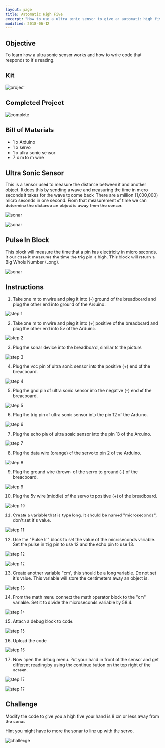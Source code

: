 ```yaml
---
layout: page
title: Automatic High Five 
excerpt: "How to use a ultra sonic sensor to give an automatic high five."
modified: 2018-06-12
---
```


## Objective

To learn how a ultra sonic sensor works and how to write code that responds to it's reading.

## Kit

![project](/images/summer-camp/day-2/utra-sonic-sensor/project.jpg)

## Completed Project

![complete](/images/summer-camp/day-2/utra-sonic-sensor/complete.jpg)

## Bill of Materials 

- 1 x Arduino 
- 1 x servo
- 1 x ultra sonic sensor
- 7 x m to m wire

## Ultra Sonic Sensor

This is a sensor used to measure the distance between it and another object.  It does this by sending a wave and measuring the time in micro seconds it takes for the wave to come back.  There are a million (1,000,000) micro seconds in one second.  From that measurement of time we can determine the distance an object is away from the sensor.

![sonar](/images/summer-camp/day-2/utra-sonic-sensor/sonar.jpg)


![sonar](/images/arduino-block/lesson-6/step3.jpg)


## Pulse In Block

This block will measure the time that a pin has electricity in micro seconds. It our case it measures the time the trig pin is high.   This block will return a Big Whole Number (Long).

![sonar](/images/summer-camp/day-2/utra-sonic-sensor/pulse-in-block.png)



## Instructions

1) Take one m to m wire and plug it into (-) ground of the breadboard and plug the other end into ground of the Arduino.

![step 1](/images/summer-camp/day-2/utra-sonic-sensor/step_1.jpg)

2) Take one m to m wire and plug it into (+) positive of the breadboard and plug the other end into 5v of the Arduino.

![step 2](/images/summer-camp/day-2/utra-sonic-sensor/step_2.jpg)

3) Plug the sonar device into the breadboard, similar to the picture.

![step 3](/images/summer-camp/day-2/utra-sonic-sensor/step_3.jpg)

4) Plug the vcc pin of ultra sonic sensor into the positive (+) end of the breadboard.

![step 4](/images/summer-camp/day-2/utra-sonic-sensor/step_4.jpg)

5) Plug the gnd pin of ultra sonic sensor into the negative (-) end of the breadboard.

![step 5](/images/summer-camp/day-2/utra-sonic-sensor/step_5.jpg)

6) Plug the trig pin of ultra sonic sensor into the pin 12 of the Arduino.

![step 6](/images/summer-camp/day-2/utra-sonic-sensor/step_6.jpg)

7) Plug the echo pin of ultra sonic sensor into the pin 13 of the Arduino.

![step 7](/images/summer-camp/day-2/utra-sonic-sensor/step_7.jpg)

8) Plug the data wire (orange) of the servo to pin 2 of the Arduino.

![step 8](/images/summer-camp/day-2/utra-sonic-sensor/step_8.jpg)

9) Plug the ground wire (brown) of the servo to ground (-) of the breadboard.

![step 9](/images/summer-camp/day-2/utra-sonic-sensor/step_9.jpg)

10) Plug the 5v wire (middle) of the servo to positive (+) of the breadboard.

![step 10](/images/summer-camp/day-2/utra-sonic-sensor/step_10.jpg)

11) Create a variable that is type long.  It should be named "microseconds", don't set it's value.

![step 11](/images/summer-camp/day-2/utra-sonic-sensor/step_11.png)

12) Use the "Pulse In" block to set the value of the microseconds variable.  Set the pulse in trig pin to use 12 and the echo pin to use 13.

![step 12](/images/summer-camp/day-2/utra-sonic-sensor/step_12a.png#img-phone)

![step 12](/images/summer-camp/day-2/utra-sonic-sensor/step_12b.png)

13) Create another variable "cm", this should be a long variable.  Do not set it's value.  This variable will store the centimeters away an object is.

![step 13](/images/summer-camp/day-2/utra-sonic-sensor/step_13.png)

14) From the math menu connect the math operator block to the "cm" variable.  Set it to divide the microseconds variable by 58.4.

![step 14](/images/summer-camp/day-2/utra-sonic-sensor/step_14.png)

15) Attach a debug block to code.

![step 15](/images/summer-camp/day-2/utra-sonic-sensor/step_15.png)

16) Upload the code

![step 16](/images/upload-1.png)

17) Now open the debug menu.  Put your hand in front of the sensor and get different reading by using the continue button on the top right of the screen.

![step 17](/images/summer-camp/day-2/utra-sonic-sensor/step_17a.png)

![step 17](/images/summer-camp/day-2/utra-sonic-sensor/step_17b.png)

## Challenge

Modify the code to give you a high five your hand is 8 cm or less away from the sonar.   

Hint you might have to more the sonar to line up with the servo.

![challenge](/images/summer-camp/day-2/utra-sonic-sensor/challenge.gif)

